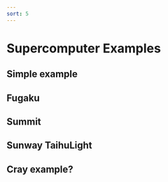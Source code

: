 ```yaml
---
sort: 5
---
```


# Supercomputer Examples

## Simple example

## Fugaku

## Summit

## Sunway TaihuLight

## Cray example?
